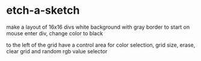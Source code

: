 # etch-a-sketch

make a layout of 16x16 divs
    white background with gray border to start
    on mouse enter div, change color to black

to the left of the grid have a control area for color selection, grid size, erase, clear grid and random rgb value selector